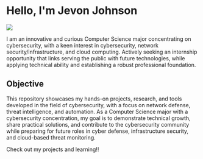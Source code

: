 # Hello, I'm Jevon Johnson
<a href="www.linkedin.com/in/jevon-johnson-0b161824a"><img src="https://img.shields.io/badge/-LinkedIn-0072b1?&style=for-the-badge&logo=linkedin&logoColor=white" /></a>


I am an innovative and curious Computer Science major concentrating on cybersecurity, with a keen interest in cybersecurity, network security/infrastructure, and cloud computing. Actively seeking an internship opportunity that links serving the public with future technologies, while applying technical ability and establishing a robust professional foundation.

## Objective
</div>
This repository showcases my hands-on projects, research, and tools developed in the field of cybersecurity, with a focus on network defense, threat intelligence, and automation. As a Computer Science major with a cybersecurity concentration, my goal is to demonstrate technical growth, share practical solutions, and contribute to the cybersecurity community while preparing for future roles in cyber defense, infrastructure security, and cloud-based threat monitoring.


Check out my projects and learning!!

